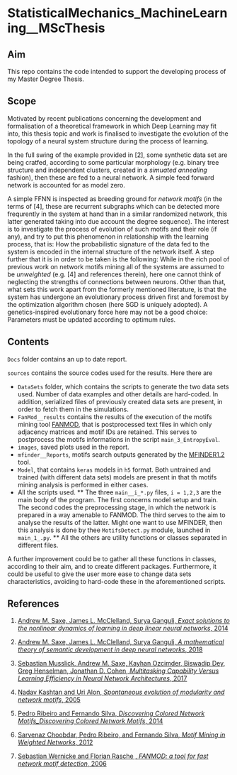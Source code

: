 # StatisticalMechanics_MachineLearning__MScThesis

## Aim
This repo contains the code intended to support the developing process of my Master Degree Thesis.

## Scope

Motivated by recent publications concerning the development and formalisation of a theoretical framework in which Deep Learning may fit into, this thesis topic and work is finalised to investigate the evolution of the topology of a neural system structure during the process of learning.

In the full swing of the example provided in [2], some synthetic data set are being cratfed, according to some particular morphology (e.g. binary tree structure and independent clusters, created in a _simuated annealing_ fashion), then these are fed to a neural network. A simple feed forward network is accounted for as model zero.

A simple FFNN is inspected as breeding ground for _network motifs_ (in the terms of [4], these are recurrent subgraphs which can be detected more frequrently in the system at hand than in a similar randomized network, this latter generated taking into due account the degree sequence). The interest is to investigate the process of evolution of such motifs and their role (if any), and try to put this phenomenon in relationship with the learning process, that is: How the probabilistic signature of the data fed to the system is encoded in the internal structure of the network itself. A step further that it is in order to be taken is the following: While in the rich pool of previous work on network motifs mining all of the systems are assumed to be _unweighted_ (e.g. [4] and references therein), here one cannot think of neglecting the strengths of connections between neurons. Other than that, what sets this work apart from the formerly mentioned literature, is that the system has undergone an evolutionary process driven first and foremost by the optimization algorithm chosen (here SGD is uniquely adopted). A genetics-inspired evolutionary force here may not be a good choice: Parameters must be updated according to optimum rules.

## Contents

`Docs` folder contains an up to date report.

`sources` contains the source codes used for the results. Here there are 

* `DataSets` folder, which contains the scripts to generate the two data sets used. Number of data examples and other details are hard-coded. In addition, serialized files of previously created data sets are present, in order to fetch them in the simulations.
* `FanMod__results` contains the results of the execution of the motifs mining tool [FANMOD](http://theinf1.informatik.uni-jena.de/motifs/), that is postprocessed text files in which only adjacency matrices and motif IDs are retained. This serves to postprocess the motifs informations in the script `main_3_EntropyEval`. 
* `images`, saved plots used in the report.
* `mfinder__Reports`, motifs search outputs generated by the [MFINDER1.2](https://www.weizmann.ac.il/mcb/UriAlon/download/network-motif-software) tool. 
* `Model`, that contains `keras` models in `h5` format. Both untrained and trained (with different data sets) models are present in that th motifs mining analysis is performed in either cases.
* All the scripts used. 
    ** The three `main__i_*.py` files, `i = 1,2,3` are the main body of the program. The first concerns model setup and train. The second codes the preprocessing stage, in which the network is prepared in a way amenable to FANMOD. The third serves to the aim to analyse the results of the latter. Might one want to use MFINDER, then this analysis is done by thee `MotifsDetect.py` module, launched in `main_1_.py`.
    ** All the others are utility functions or classes separated in different files.

A further improvement could be to gather all these functions in classes, according to their aim, and to create different packages. Furthermore, it could be useful to give the user more ease to change data sets characteristics, avoiding to hard-code these in the aforementioned scripts.



## References

1. [Andrew M. Saxe, James L. McClelland, Surya Ganguli, _Exact solutions to the nonlinear dynamics of learning in deep linear neural networks_, 2014](https://arxiv.org/abs/1312.6120 "arXiv")

2. [Andrew M. Saxe, James L. McClelland, Surya Ganguli, _A mathematical theory of semantic development in deep neural networks_, 2018](https://arxiv.org/abs/1810.10531 "arXiv")

3. [Sebastian Musslick, Andrew M. Saxe, Kayhan Ozcimder, Biswadip Dey, Greg Henselman, Jonathan D. Cohen, _Multitasking Capability Versus Learning Efficiency in Neural Network Architectures_, 2017](https://www.researchgate.net/publication/317019423_Multitasking_Capability_Versus_Learning_Efficiency_in_Neural_Network_Architectures "Research Gate")

4. [Nadav Kashtan and Uri Alon, _Spontaneous evolution of modularity and network motifs_, 2005](https://www.pnas.org/content/102/39/13773 "PNAS")

5. [Pedro Ribeiro and Fernando Silva, _Discovering Colored Network Motifs_Discovering Colored Network Motifs_, 2014](https://link.springer.com/chapter/10.1007/978-3-319-05401-8_11 "Springer")

6. [Sarvenaz Choobdar, Pedro Ribeiro, and Fernando Silva, _Motif Mining in Weighted Networks_, 2012](https://ieeexplore.ieee.org/document/6406443/ "IEEE")

7. [Sebastian Wernicke and Florian Rasche , _FANMOD: a tool for fast network motif detection_, 2006](https://www.ncbi.nlm.nih.gov/pubmed/16455747 "NCBI")

